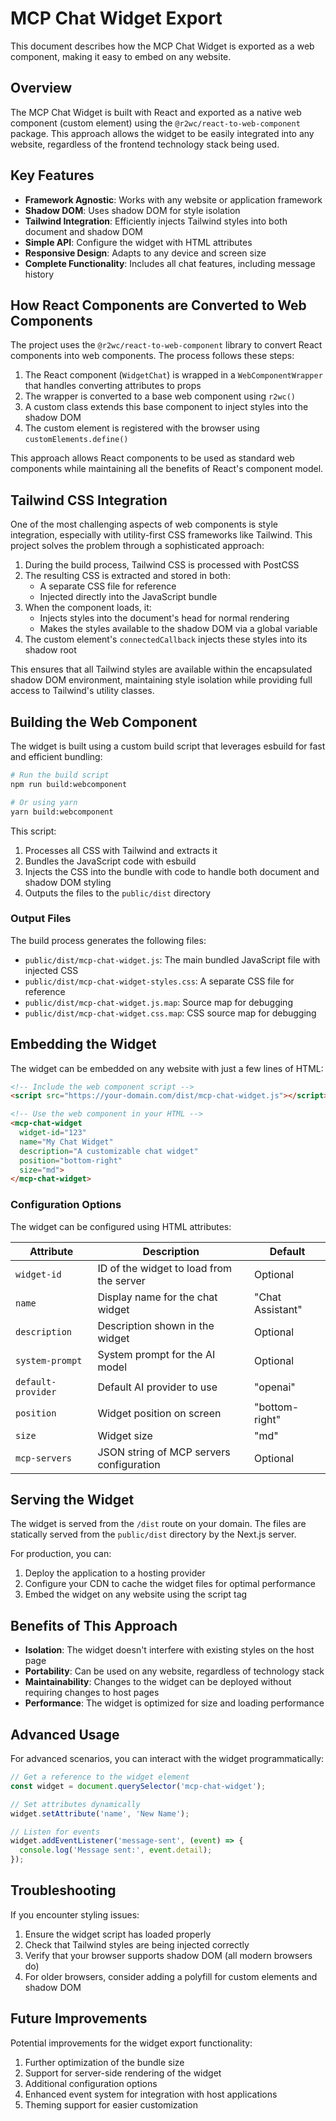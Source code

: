# MCP Chat Widget Export

This document describes how the MCP Chat Widget is exported as a web component, making it easy to embed on any website.

## Overview

The MCP Chat Widget is built with React and exported as a native web component (custom element) using the `@r2wc/react-to-web-component` package. This approach allows the widget to be easily integrated into any website, regardless of the frontend technology stack being used.

## Key Features

- **Framework Agnostic**: Works with any website or application framework
- **Shadow DOM**: Uses shadow DOM for style isolation
- **Tailwind Integration**: Efficiently injects Tailwind styles into both document and shadow DOM
- **Simple API**: Configure the widget with HTML attributes
- **Responsive Design**: Adapts to any device and screen size
- **Complete Functionality**: Includes all chat features, including message history

## How React Components are Converted to Web Components

The project uses the `@r2wc/react-to-web-component` library to convert React components into web components. The process follows these steps:

1. The React component (`WidgetChat`) is wrapped in a `WebComponentWrapper` that handles converting attributes to props
2. The wrapper is converted to a base web component using `r2wc()`
3. A custom class extends this base component to inject styles into the shadow DOM
4. The custom element is registered with the browser using `customElements.define()`

This approach allows React components to be used as standard web components while maintaining all the benefits of React's component model.

## Tailwind CSS Integration

One of the most challenging aspects of web components is style integration, especially with utility-first CSS frameworks like Tailwind. This project solves the problem through a sophisticated approach:

1. During the build process, Tailwind CSS is processed with PostCSS
2. The resulting CSS is extracted and stored in both:
   - A separate CSS file for reference
   - Injected directly into the JavaScript bundle
3. When the component loads, it:
   - Injects styles into the document's head for normal rendering
   - Makes the styles available to the shadow DOM via a global variable
4. The custom element's `connectedCallback` injects these styles into its shadow root

This ensures that all Tailwind styles are available within the encapsulated shadow DOM environment, maintaining style isolation while providing full access to Tailwind's utility classes.

## Building the Web Component

The widget is built using a custom build script that leverages esbuild for fast and efficient bundling:

```bash
# Run the build script
npm run build:webcomponent

# Or using yarn
yarn build:webcomponent
```

This script:

1. Processes all CSS with Tailwind and extracts it
2. Bundles the JavaScript code with esbuild
3. Injects the CSS into the bundle with code to handle both document and shadow DOM styling
4. Outputs the files to the `public/dist` directory

### Output Files

The build process generates the following files:

- `public/dist/mcp-chat-widget.js`: The main bundled JavaScript file with injected CSS
- `public/dist/mcp-chat-widget-styles.css`: A separate CSS file for reference
- `public/dist/mcp-chat-widget.js.map`: Source map for debugging
- `public/dist/mcp-chat-widget.css.map`: CSS source map for debugging

## Embedding the Widget

The widget can be embedded on any website with just a few lines of HTML:

```html
<!-- Include the web component script -->
<script src="https://your-domain.com/dist/mcp-chat-widget.js"></script>

<!-- Use the web component in your HTML -->
<mcp-chat-widget 
  widget-id="123" 
  name="My Chat Widget"
  description="A customizable chat widget"
  position="bottom-right"
  size="md">
</mcp-chat-widget>
```

### Configuration Options

The widget can be configured using HTML attributes:

| Attribute | Description | Default |
|-----------|-------------|---------|
| `widget-id` | ID of the widget to load from the server | Optional |
| `name` | Display name for the chat widget | "Chat Assistant" |
| `description` | Description shown in the widget | Optional |
| `system-prompt` | System prompt for the AI model | Optional |
| `default-provider` | Default AI provider to use | "openai" |
| `position` | Widget position on screen | "bottom-right" |
| `size` | Widget size | "md" |
| `mcp-servers` | JSON string of MCP servers configuration | Optional |

## Serving the Widget

The widget is served from the `/dist` route on your domain. The files are statically served from the `public/dist` directory by the Next.js server.

For production, you can:

1. Deploy the application to a hosting provider
2. Configure your CDN to cache the widget files for optimal performance
3. Embed the widget on any website using the script tag

## Benefits of This Approach

- **Isolation**: The widget doesn't interfere with existing styles on the host page
- **Portability**: Can be used on any website, regardless of technology stack
- **Maintainability**: Changes to the widget can be deployed without requiring changes to host pages
- **Performance**: The widget is optimized for size and loading performance

## Advanced Usage

For advanced scenarios, you can interact with the widget programmatically:

```javascript
// Get a reference to the widget element
const widget = document.querySelector('mcp-chat-widget');

// Set attributes dynamically
widget.setAttribute('name', 'New Name');

// Listen for events
widget.addEventListener('message-sent', (event) => {
  console.log('Message sent:', event.detail);
});
```

## Troubleshooting

If you encounter styling issues:

1. Ensure the widget script has loaded properly
2. Check that Tailwind styles are being injected correctly
3. Verify that your browser supports shadow DOM (all modern browsers do)
4. For older browsers, consider adding a polyfill for custom elements and shadow DOM

## Future Improvements

Potential improvements for the widget export functionality:

1. Further optimization of the bundle size
2. Support for server-side rendering of the widget
3. Additional configuration options
4. Enhanced event system for integration with host applications
5. Theming support for easier customization 